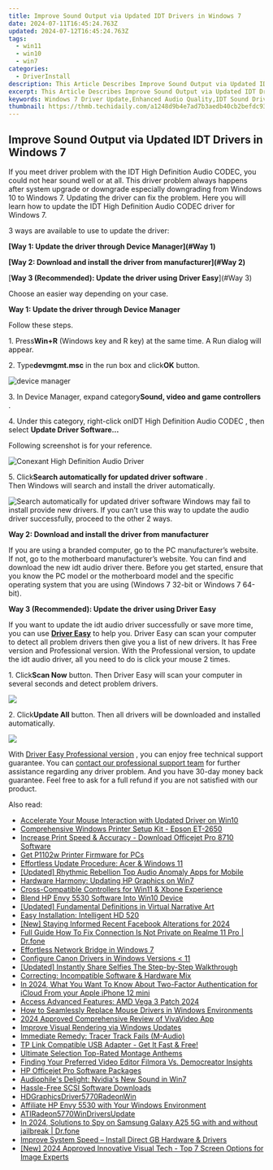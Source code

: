```yaml
---
title: Improve Sound Output via Updated IDT Drivers in Windows 7
date: 2024-07-11T16:45:24.763Z
updated: 2024-07-12T16:45:24.763Z
tags:
  - win11
  - win10
  - win7
categories:
  - DriverInstall
description: This Article Describes Improve Sound Output via Updated IDT Drivers in Windows 7
excerpt: This Article Describes Improve Sound Output via Updated IDT Drivers in Windows 7
keywords: Windows 7 Driver Update,Enhanced Audio Quality,IDT Sound Drivers (Realtek),Windows Updates Audio Improvement,Realtek Driver Enhancement in Windows 7,Audio Performance Tuning for PCs (Windows),Optimize Sound Output on Windows 7 Systems
thumbnail: https://thmb.techidaily.com/a1248d9b4e7ad7b3aedb40cb2befdc93715f7a75414c6458bd1e077bee973ffa.jpg
---
```


## Improve Sound Output via Updated IDT Drivers in Windows 7

If you meet driver problem with the IDT High Definition Audio CODEC, you could not hear sound well or at all. This driver problem always happens after system upgrade or downgrade especially downgrading from Windows 10 to Windows 7\. Updating the driver can fix the problem. Here you will learn how to update the  IDT High Definition Audio CODEC driver for Windows 7.  
  
 3 ways are available to use to update the driver:  
  
**[Way 1: Update the driver through Device Manager](#Way 1)**
  
**[Way 2: Download and install the driver from manufacturer](#Way 2)**
  
[**Way 3 (Recommended): Update the driver using Driver Easy**](#Way 3)
  
 Choose an easier way depending on your case.
  
 **Way 1: Update the driver through Device Manager**
  
 Follow these steps.  
  
 1\. Press**Win+R** (Windows key and R key) at the same time. A Run dialog will appear.  

 2\. Type**devmgmt.msc** in the run box and click**OK** button.  
  
![device manager](https://images.drivereasy.com/wp-content/uploads/2016/08/img_57a2b995bbf3d.png)

 3\. In Device Manager, expand category**Sound, video and game controllers** .  

 4\. Under this category, right-click onIDT High Definition Audio CODEC , then select **Update Driver Software…**
  
 Following screenshot is for your reference.  
  
![Conexant High Definition Audio Driver](https://images.drivereasy.com/wp-content/uploads/2016/08/img_57a2dcb90dfb0.png)
  
 5\. Click**Search automatically for updated driver software** .  
 Then Windows will search and install the driver automatically.  
  
![Search automatically for updated driver software](https://images.drivereasy.com/wp-content/uploads/2016/08/img_57a2dd02c527b.png)
 Windows may fail to install provide new drivers. If you can’t use this way to update the audio driver successfully, proceed to the other 2 ways.  
  
 **Way 2: Download and install the driver from manufacturer**
  
 If you are using a branded computer, go to the PC manufacturer’s website. If not, go to the motherboard manufacturer’s website. You can find and download the new idt audio driver there. Before you get started, ensure that you know the PC model or the motherboard model and the specific operating system that you are using (Windows 7 32-bit or Windows 7 64-bit).  
  
 **Way 3 (Recommended): Update the driver using Driver Easy**
  
 If you want to update the idt audio driver successfully or save more time, you can use **[Driver Easy](https://tools.techidaily.com/drivereasy/download/)**  to help you. Driver Easy can scan your computer to detect all problem drivers then give you a list of new drivers. It has Free version and Professional version. With the Professional version, to update the idt audio driver, all you need to do is click your mouse 2 times.
  
 1\. Click**Scan Now** button. Then Driver Easy will scan your computer in several seconds and detect problem drivers.  
  
![](https://images.drivereasy.com/wp-content/uploads/2017/04/img_590074a2c235f.png)

 2\. Click**Update All** button. Then all drivers will be downloaded and installed automatically.
  
![](https://images.drivereasy.com/wp-content/uploads/2017/04/img_59007710c0fce.jpg)

 With [Driver Easy Professional version](https://tools.techidaily.com/drivereasy/download/) , you can enjoy free technical support guarantee. You can [contact our professional support team](https://tools.techidaily.com/drivereasy/download/) for further assistance regarding any driver problem. And you have 30-day money back guarantee. Feel free to ask for a full refund if you are not satisfied with our product.

<ins class="adsbygoogle"
     style="display:block"
     data-ad-format="autorelaxed"
     data-ad-client="ca-pub-7571918770474297"
     data-ad-slot="1223367746"></ins>



<ins class="adsbygoogle"
     style="display:block"
     data-ad-client="ca-pub-7571918770474297"
     data-ad-slot="8358498916"
     data-ad-format="auto"
     data-full-width-responsive="true"></ins>

<span class="atpl-alsoreadstyle">Also read:</span>
<div><ul>
<li><a href="https://driver-install.techidaily.com/accelerate-your-mouse-interaction-with-updated-driver-on-win10/"><u>Accelerate Your Mouse Interaction with Updated Driver on Win10</u></a></li>
<li><a href="https://driver-install.techidaily.com/comprehensive-windows-printer-setup-kit-epson-et-2650/"><u>Comprehensive Windows Printer Setup Kit - Epson ET-2650</u></a></li>
<li><a href="https://driver-install.techidaily.com/increase-print-speed-and-accuracy-download-officejet-pro-8710-software/"><u>Increase Print Speed & Accuracy - Download Officejet Pro 8710 Software</u></a></li>
<li><a href="https://driver-install.techidaily.com/get-p1102w-printer-firmware-for-pcs/"><u>Get P1102w Printer Firmware for PCs</u></a></li>
<li><a href="https://driver-install.techidaily.com/effortless-update-procedure-acer-and-windows-11/"><u>Effortless Update Procedure: Acer & Windows 11</u></a></li>
<li><a href="https://facebook-video-footage.techidaily.com/updated-rhythmic-rebellion-top-audio-anomaly-apps-for-mobile/"><u>[Updated] Rhythmic Rebellion  Top Audio Anomaly Apps for Mobile</u></a></li>
<li><a href="https://driver-install.techidaily.com/hardware-harmony-updating-hp-graphics-on-win7/"><u>Hardware Harmony: Updating HP Graphics on Win7</u></a></li>
<li><a href="https://driver-install.techidaily.com/cross-compatible-controllers-for-win11-and-xbone-experience/"><u>Cross-Compatible Controllers for Win11 & Xbone Experience</u></a></li>
<li><a href="https://driver-install.techidaily.com/blend-hp-envy-5530-software-into-win10-device/"><u>Blend HP Envy 5530 Software Into Win10 Device</u></a></li>
<li><a href="https://some-knowledge.techidaily.com/updated-fundamental-definitions-in-virtual-narrative-art/"><u>[Updated] Fundamental Definitions in Virtual Narrative Art</u></a></li>
<li><a href="https://driver-install.techidaily.com/easy-installation-intelligent-hd-520/"><u>Easy Installation: Intelligent HD 520</u></a></li>
<li><a href="https://facebook-videos.techidaily.com/new-staying-informed-recent-facebook-alterations-for-2024/"><u>[New] Staying Informed  Recent Facebook Alterations for 2024</u></a></li>
<li><a href="https://howto.techidaily.com/full-guide-how-to-fix-connection-is-not-private-on-realme-11-pro-drfone-by-drfone-fix-android-problems-fix-android-problems/"><u>Full Guide How To Fix Connection Is Not Private on Realme 11 Pro | Dr.fone</u></a></li>
<li><a href="https://driver-install.techidaily.com/effortless-network-bridge-in-windows-7/"><u>Effortless Network Bridge in Windows 7</u></a></li>
<li><a href="https://driver-install.techidaily.com/configure-canon-drivers-in-windows-versions-(-11/"><u>Configure Canon Drivers in Windows Versions < 11</u></a></li>
<li><a href="https://snapchat-videos.techidaily.com/updated-instantly-share-selfies-the-step-by-step-walkthrough/"><u>[Updated] Instantly Share Selfies  The Step-by-Step Walkthrough</u></a></li>
<li><a href="https://driver-install.techidaily.com/correcting-incompatible-software-and-hardware-mix/"><u>Correcting: Incompatible Software & Hardware Mix</u></a></li>
<li><a href="https://activate-lock.techidaily.com/in-2024-what-you-want-to-know-about-two-factor-authentication-for-icloud-from-your-apple-iphone-12-mini-by-drfone-ios/"><u>In 2024, What You Want To Know About Two-Factor Authentication for iCloud From your Apple iPhone 12 mini</u></a></li>
<li><a href="https://driver-install.techidaily.com/access-advanced-features-amd-vega-3-patch-2024/"><u>Access Advanced Features: AMD Vega 3 Patch 2024</u></a></li>
<li><a href="https://driver-install.techidaily.com/how-to-seamlessly-replace-mouse-drivers-in-windows-environments/"><u>How to Seamlessly Replace Mouse Drivers in Windows Environments</u></a></li>
<li><a href="https://extra-hints.techidaily.com/2024-approved-comprehensive-review-of-vivavideo-app/"><u>2024 Approved  Comprehensive Review of VivaVideo App</u></a></li>
<li><a href="https://driver-install.techidaily.com/improve-visual-rendering-via-windows-updates/"><u>Improve Visual Rendering via Windows Updates</u></a></li>
<li><a href="https://driver-install.techidaily.com/immediate-remedy-tracer-track-fails-m-audio/"><u>Immediate Remedy: Tracer Track Fails (M-Audio)</u></a></li>
<li><a href="https://driver-install.techidaily.com/1720062744227-tp-link-compatible-usb-adapter-get-it-fast-and-free/"><u>TP Link Compatible USB Adapter - Get It Fast & Free!</u></a></li>
<li><a href="https://voice-adjusting.techidaily.com/ultimate-selection-top-rated-montage-anthems/"><u>Ultimate Selection Top-Rated Montage Anthems</u></a></li>
<li><a href="https://screen-activity-recording.techidaily.com/finding-your-preferred-video-editor-filmora-vs-democreator-insights/"><u>Finding Your Preferred Video Editor  Filmora Vs. Democreator Insights</u></a></li>
<li><a href="https://driver-install.techidaily.com/hp-officejet-pro-software-packages/"><u>HP Officejet Pro Software Packages</u></a></li>
<li><a href="https://driver-install.techidaily.com/audiophiles-delight-nvidias-new-sound-in-win7/"><u>Audiophile's Delight: Nvidia's New Sound in Win7</u></a></li>
<li><a href="https://driver-install.techidaily.com/hassle-free-scsi-software-downloads/"><u>Hassle-Free SCSI Software Downloads</u></a></li>
<li><a href="https://driver-install.techidaily.com/hdgraphicsdriver5770radeonwin/"><u>HDGraphicsDriver5770RadeonWin</u></a></li>
<li><a href="https://driver-install.techidaily.com/affiliate-hp-envy-5530-with-your-windows-environment/"><u>Affiliate HP Envy 5530 with Your Windows Environment</u></a></li>
<li><a href="https://driver-install.techidaily.com/atiradeon5770windriversupdate/"><u>ATIRadeon5770WinDriversUpdate</u></a></li>
<li><a href="https://android-location-track.techidaily.com/in-2024-solutions-to-spy-on-samsung-galaxy-a25-5g-with-and-without-jailbreak-drfone-by-drfone-virtual-android/"><u>In 2024, Solutions to Spy on Samsung Galaxy A25 5G with and without jailbreak | Dr.fone</u></a></li>
<li><a href="https://driver-install.techidaily.com/improve-system-speed-install-direct-gb-hardware-and-drivers/"><u>Improve System Speed – Install Direct GB Hardware & Drivers</u></a></li>
<li><a href="https://article-knowledge.techidaily.com/new-2024-approved-innovative-visual-tech-top-7-screen-options-for-image-experts/"><u>[New] 2024 Approved  Innovative Visual Tech - Top 7 Screen Options for Image Experts</u></a></li>
</ul></div>
